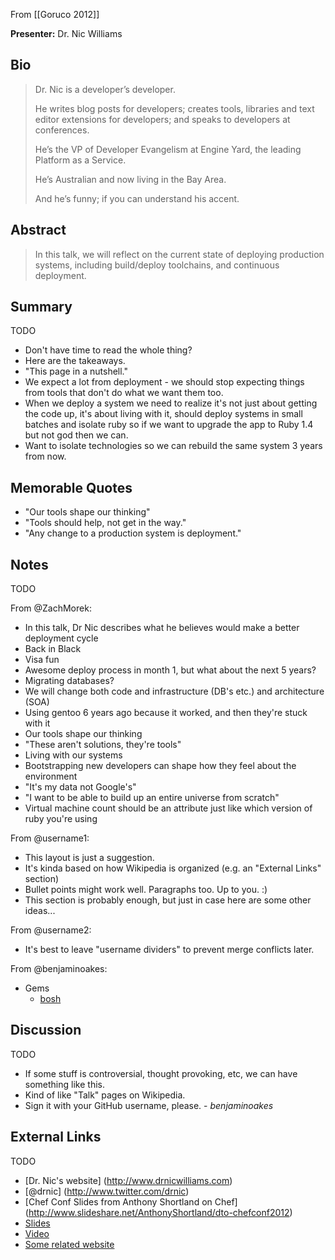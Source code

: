 From [[Goruco 2012]]

**Presenter:** Dr. Nic Williams

## Bio

> Dr. Nic is a developer’s developer.
>
> He writes blog posts for developers; creates tools, libraries and text editor extensions for developers; and speaks to developers at conferences.
>
> He’s the VP of Developer Evangelism at Engine Yard, the leading Platform as a Service.
>
> He’s Australian and now living in the Bay Area.
>
> And he’s funny; if you can understand his accent.

## Abstract

> In this talk, we will reflect on the current state of deploying production systems, including build/deploy toolchains, and continuous deployment.

## Summary

TODO

* Don't have time to read the whole thing?
* Here are the takeaways.
* "This page in a nutshell."
* We expect a lot from deployment - we should stop expecting things from tools that don't do what we want them too. 
* When we deploy a system we need to realize it's not just about getting the code up, it's about living with it, should deploy systems in small batches and isolate ruby so if we want to upgrade the app to Ruby 1.4 but not god then we can. 
* Want to isolate technologies so we can rebuild the same system 3 years from now.

## Memorable Quotes

* "Our tools shape our thinking"
* "Tools should help, not get in the way."
* "Any change to a production system is deployment."

## Notes

TODO

From @ZachMorek:

* In this talk, Dr Nic describes what he believes would make a better deployment cycle
* Back in Black
* Visa fun
* Awesome deploy process in month 1, but what about the next 5 years?
* Migrating databases?
* We will change both code and infrastructure (DB's etc.) and architecture (SOA)
* Using gentoo 6 years ago because it worked, and then they're stuck with it
* Our tools shape our thinking
* "These aren't solutions, they're tools"
* Living with our systems
* Bootstrapping new developers can shape how they feel about the environment
* "It's my data not Google's"
* "I want to be able to build up an entire universe from scratch"
* Virtual machine count should be an attribute just like which version of ruby you're using

From @username1:

* This layout is just a suggestion.
* It's kinda based on how Wikipedia is organized (e.g. an "External Links" section)
* Bullet points might work well.  Paragraphs too.  Up to you.  :)
* This section is probably enough, but just in case here are some other ideas...

From @username2:

* It's best to leave "username dividers" to prevent merge conflicts later.

From @benjaminoakes:

* Gems
    * [bosh](https://github.com/cloudfoundry/bosh)

## Discussion

TODO

* If some stuff is controversial, thought provoking, etc, we can have something like this.
* Kind of like "Talk" pages on Wikipedia.
* Sign it with your GitHub username, please.  - _benjaminoakes_

## External Links

TODO

* [Dr. Nic's website] (http://www.drnicwilliams.com)
* [@drnic] (http://www.twitter.com/drnic)
* [Chef Conf Slides from Anthony Shortland on Chef] (http://www.slideshare.net/AnthonyShortland/dto-chefconf2012)
* [Slides](http://www.example.com/)
* [Video](http://www.example.com/)
* [Some related website](http://www.example.com/)